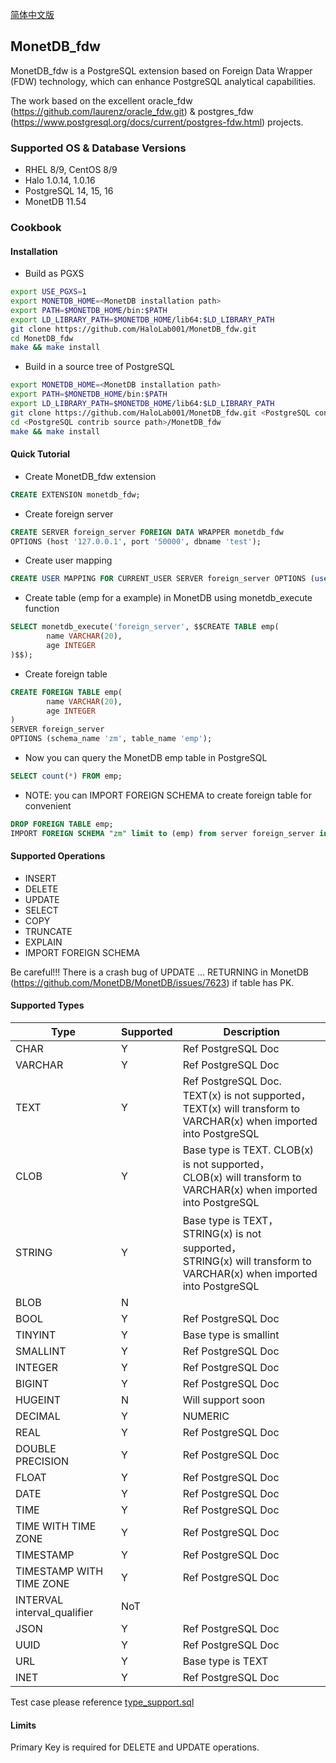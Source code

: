 [简体中文版](README_cn.md)

## MonetDB_fdw

MonetDB_fdw is a PostgreSQL extension based on Foreign Data Wrapper (FDW) technology, which can enhance PostgreSQL analytical capabilities.

The work based on the excellent oracle_fdw (https://github.com/laurenz/oracle_fdw.git) & postgres_fdw (https://www.postgresql.org/docs/current/postgres-fdw.html) projects.

### Supported OS & Database Versions

* RHEL 8/9, CentOS 8/9
* Halo 1.0.14, 1.0.16
* PostgreSQL 14, 15, 16
* MonetDB 11.54

### Cookbook

#### Installation

* Build as PGXS

```sh
export USE_PGXS=1
export MONETDB_HOME=<MonetDB installation path>
export PATH=$MONETDB_HOME/bin:$PATH
export LD_LIBRARY_PATH=$MONETDB_HOME/lib64:$LD_LIBRARY_PATH
git clone https://github.com/HaloLab001/MonetDB_fdw.git
cd MonetDB_fdw
make && make install
```

* Build in a source tree of PostgreSQL

```sh
export MONETDB_HOME=<MonetDB installation path>
export PATH=$MONETDB_HOME/bin:$PATH
export LD_LIBRARY_PATH=$MONETDB_HOME/lib64:$LD_LIBRARY_PATH
git clone https://github.com/HaloLab001/MonetDB_fdw.git <PostgreSQL contrib source path>
cd <PostgreSQL contrib source path>/MonetDB_fdw
make && make install
```

#### Quick Tutorial

* Create MonetDB_fdw extension

```sql
CREATE EXTENSION monetdb_fdw;
```

* Create foreign server

```sql
CREATE SERVER foreign_server FOREIGN DATA WRAPPER monetdb_fdw
OPTIONS (host '127.0.0.1', port '50000', dbname 'test');
```

* Create user mapping

```sql
CREATE USER MAPPING FOR CURRENT_USER SERVER foreign_server OPTIONS (user 'zm', password 'zm');
```

* Create table (emp for a example) in MonetDB using monetdb_execute function

```sql
SELECT monetdb_execute('foreign_server', $$CREATE TABLE emp(
        name VARCHAR(20),
        age INTEGER
)$$);
```

* Create foreign table

```sql
CREATE FOREIGN TABLE emp(
        name VARCHAR(20),
        age INTEGER
)
SERVER foreign_server
OPTIONS (schema_name 'zm', table_name 'emp');
```

* Now you can query the MonetDB emp table in PostgreSQL

```sql
SELECT count(*) FROM emp;
```

* NOTE: you can IMPORT FOREIGN SCHEMA to create foreign table for convenient

```sql
DROP FOREIGN TABLE emp;
IMPORT FOREIGN SCHEMA "zm" limit to (emp) from server foreign_server into public;
```

#### Supported Operations

* INSERT
* DELETE
* UPDATE
* SELECT
* COPY
* TRUNCATE
* EXPLAIN
* IMPORT FOREIGN SCHEMA

Be careful!!! There is a crash bug of UPDATE ... RETURNING in MonetDB (https://github.com/MonetDB/MonetDB/issues/7623) if table has PK.

#### Supported Types


| Type                         | Supported | Description                                                                                                               |
| ---------------------------- | --------- | ------------------------------------------------------------------------------------------------------------------------- |
| CHAR                         | Y         | Ref PostgreSQL Doc                                                                                                        |
| VARCHAR                      | Y         | Ref PostgreSQL Doc                                                                                                        |
| TEXT                         | Y         | Ref PostgreSQL Doc. TEXT(x) is not supported，<br />TEXT(x) will transform to VARCHAR(x) when imported into PostgreSQL    |
| CLOB                         | Y         | Base type is TEXT. CLOB(x) is not supported，<br />CLOB(x) will transform to VARCHAR(x) when imported into PostgreSQL     |
| STRING                       | Y         | Base type is TEXT，STRING(x) is not supported，<br />STRING(x) will transform to VARCHAR(x) when imported into PostgreSQL |
| BLOB                         | N         |                                                                                                                           |
| BOOL                         | Y         | Ref PostgreSQL Doc                                                                                                        |
| TINYINT                      | Y         | Base type is smallint                                                                                                     |
| SMALLINT                     | Y         | Ref PostgreSQL Doc                                                                                                        |
| INTEGER                      | Y         | Ref PostgreSQL Doc                                                                                                        |
| BIGINT                       | Y         | Ref PostgreSQL Doc                                                                                                        |
| HUGEINT                      | N         | Will support soon                                                                                                         |
| DECIMAL                      | Y         | NUMERIC                                                                                                                   |
| REAL                         | Y         | Ref PostgreSQL Doc                                                                                                        |
| DOUBLE PRECISION             | Y         | Ref PostgreSQL Doc                                                                                                        |
| FLOAT                        | Y         | Ref PostgreSQL Doc                                                                                                        |
| DATE                         | Y         | Ref PostgreSQL Doc                                                                                                        |
| TIME                         | Y         | Ref PostgreSQL Doc                                                                                                        |
| TIME WITH TIME ZONE          | Y         | Ref PostgreSQL Doc                                                                                                        |
| TIMESTAMP                    | Y         | Ref PostgreSQL Doc                                                                                                        |
| TIMESTAMP WITH TIME ZONE     | Y         | Ref PostgreSQL Doc                                                                                                        |
| INTERVAL interval\_qualifier | NoT       |                                                                                                                           |
| JSON                         | Y         | Ref PostgreSQL Doc                                                                                                        |
| UUID                         | Y         | Ref PostgreSQL Doc                                                                                                        |
| URL                          | Y         | Base type is TEXT                                                                                                         |
| INET                         | Y         | Ref PostgreSQL Doc                                                                                                        |

Test case please reference [type\_support.sql](./sql/type_support.sql)

#### Limits

Primary Key is required for DELETE and UPDATE operations.
